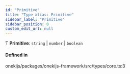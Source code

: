 ```yaml
---
id: "Primitive"
title: "Type alias: Primitive"
sidebar_label: "Primitive"
sidebar_position: 0
custom_edit_url: null
---
```


Ƭ **Primitive**: `string` \| `number` \| `boolean`

#### Defined in

onekijs/packages/onekijs-framework/src/types/core.ts:3
